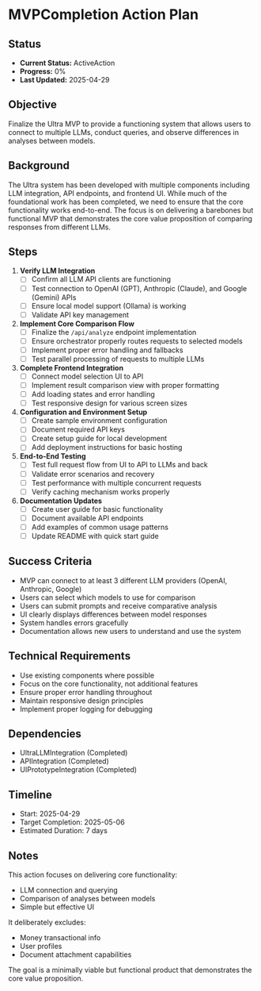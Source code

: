 # MVPCompletion Action Plan

## Status

- **Current Status:** ActiveAction
- **Progress:** 0%
- **Last Updated:** 2025-04-29

## Objective

Finalize the Ultra MVP to provide a functioning system that allows users to connect to multiple LLMs, conduct queries, and observe differences in analyses between models.

## Background

The Ultra system has been developed with multiple components including LLM integration, API endpoints, and frontend UI. While much of the foundational work has been completed, we need to ensure that the core functionality works end-to-end. The focus is on delivering a barebones but functional MVP that demonstrates the core value proposition of comparing responses from different LLMs.

## Steps

1. **Verify LLM Integration**
   - [ ] Confirm all LLM API clients are functioning
   - [ ] Test connection to OpenAI (GPT), Anthropic (Claude), and Google (Gemini) APIs
   - [ ] Ensure local model support (Ollama) is working
   - [ ] Validate API key management

2. **Implement Core Comparison Flow**
   - [ ] Finalize the `/api/analyze` endpoint implementation
   - [ ] Ensure orchestrator properly routes requests to selected models
   - [ ] Implement proper error handling and fallbacks
   - [ ] Test parallel processing of requests to multiple LLMs

3. **Complete Frontend Integration**
   - [ ] Connect model selection UI to API
   - [ ] Implement result comparison view with proper formatting
   - [ ] Add loading states and error handling
   - [ ] Test responsive design for various screen sizes

4. **Configuration and Environment Setup**
   - [ ] Create sample environment configuration
   - [ ] Document required API keys
   - [ ] Create setup guide for local development
   - [ ] Add deployment instructions for basic hosting

5. **End-to-End Testing**
   - [ ] Test full request flow from UI to API to LLMs and back
   - [ ] Validate error scenarios and recovery
   - [ ] Test performance with multiple concurrent requests
   - [ ] Verify caching mechanism works properly

6. **Documentation Updates**
   - [ ] Create user guide for basic functionality
   - [ ] Document available API endpoints
   - [ ] Add examples of common usage patterns
   - [ ] Update README with quick start guide

## Success Criteria

- MVP can connect to at least 3 different LLM providers (OpenAI, Anthropic, Google)
- Users can select which models to use for comparison
- Users can submit prompts and receive comparative analysis
- UI clearly displays differences between model responses
- System handles errors gracefully
- Documentation allows new users to understand and use the system

## Technical Requirements

- Use existing components where possible
- Focus on the core functionality, not additional features
- Ensure proper error handling throughout
- Maintain responsive design principles
- Implement proper logging for debugging

## Dependencies

- UltraLLMIntegration (Completed)
- APIIntegration (Completed)
- UIPrototypeIntegration (Completed)

## Timeline

- Start: 2025-04-29
- Target Completion: 2025-05-06
- Estimated Duration: 7 days

## Notes

This action focuses on delivering core functionality:

- LLM connection and querying
- Comparison of analyses between models
- Simple but effective UI

It deliberately excludes:

- Money transactional info
- User profiles
- Document attachment capabilities

The goal is a minimally viable but functional product that demonstrates the core value proposition.

